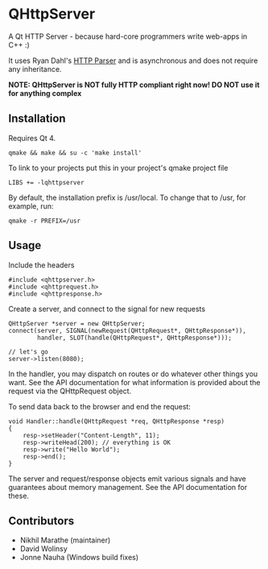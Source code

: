 QHttpServer
===========

A Qt HTTP Server - because hard-core programmers write web-apps in C++ :)

It uses Ryan Dahl's [HTTP Parser](http://github.com/ry/http-parser) and is asynchronous and does not require any inheritance.

**NOTE: QHttpServer is NOT fully HTTP compliant right now! DO NOT use it for
anything complex**

Installation
------------

Requires Qt 4.

    qmake && make && su -c 'make install'

To link to your projects put this in your project's qmake project file

    LIBS += -lqhttpserver

By default, the installation prefix is /usr/local. To change that to /usr,
for example, run:

    qmake -r PREFIX=/usr

Usage
-----

Include the headers

    #include <qhttpserver.h>
    #include <qhttprequest.h>
    #include <qhttpresponse.h>

Create a server, and connect to the signal for new requests

    QHttpServer *server = new QHttpServer;
    connect(server, SIGNAL(newRequest(QHttpRequest*, QHttpResponse*)),
            handler, SLOT(handle(QHttpRequest*, QHttpResponse*)));

    // let's go
    server->listen(8080);

In the handler, you may dispatch on routes or do whatever other things
you want. See the API documentation for what information
is provided about the request via the QHttpRequest object.

To send data back to the browser and end the request:

    void Handler::handle(QHttpRequest *req, QHttpResponse *resp)
    {
    	resp->setHeader("Content-Length", 11);
    	resp->writeHead(200); // everything is OK
    	resp->write("Hello World");
    	resp->end();
    }

The server and request/response objects emit various signals
and have guarantees about memory management. See the API documentation for
these.

Contributors
------------

* Nikhil Marathe (maintainer)
* David Wolinsy
* Jonne Nauha (Windows build fixes)
